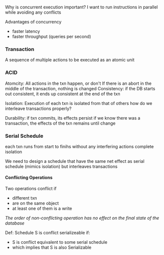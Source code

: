 
Why is concurrent execution important?
	I want to run instructions in parallel while avoiding any conflicts

Advantages of concurrency
- faster latency
- faster throughput (queries per second)

### Transaction
A sequence of multiple actions to be executed as an atomic unit

### ACID
Atomcity: All actions in the txn happen, or don't
	If there is an abort in the middle of the transaction, nothing is changed
Consistency: if the DB starts out consistent, it ends up consistent at the end of the txn
	
Isolation: Execution of each txn is isolated from that of others
	how do we interleave transactions properly?

Durability: if txn commits, its effects persist
	if we know there was a transaction, the effects of the txn remains until change

### Serial Schedule
each txn runs from start to finihs without any interfering actions
complete isolation

We need to design a schedule that have the same net effect as serial schedule (mimics isolation) but interleaves transactions

#### Conflicting Operations
Two operations conflict if 
- different txn
- are on the same object
- at least one of them is a write

*The order of non-conflicting operation has no effect on the final state of the database*

Def: Schedule S is conflict serializeable if:
- S is conflict equivalent to some serial schedule
- which implies that S is also Serializable 